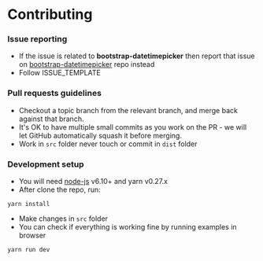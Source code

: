 # Contributing

###  Issue reporting
* If the issue is related to **bootstrap-datetimepicker** then report that issue on [bootstrap-datetimepicker](https://github.com/Eonasdan/bootstrap-datetimepicker/issues) repo instead
* Follow ISSUE_TEMPLATE  

### Pull requests guidelines
* Checkout a topic branch from the relevant branch, and merge back against that branch.
* It's OK to have multiple small commits as you work on the PR - we will let GitHub automatically squash it before merging.
* Work in ``src`` folder never touch or commit in ``dist`` folder


### Development setup
* You will need [node-js](http://nodejs.org/) v6.10+ and yarn v0.27.x
* After clone the repo, run:
```
yarn install
```
* Make changes in ``src`` folder
* You can check if everything is working fine by running examples in browser
```
yarn run dev
```

